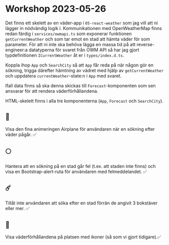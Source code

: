 # Workshop 2023-05-26

Det finns ett skelett av en väder-app i `05-react-weather` som jag vill att ni lägger in nödvändig logik i. Kommunikationen med OpenWeatherMap finns redan färdig i `services/owmapi.ts` som exponerar funktionen `getCurrentWeather` och som tar emot en stad att hämta väder för som parameter. För att ni inte ska behöva lägga en massa tid på att reverse-engineer:a datatyperna för svaret från OWM API så har jag gjort typdefinitionen `ICurrentWeather` åt er i `types/index.d.ts`.

Koppla ihop `App` och `SearchCity` så att `App` får reda på när någon gör en sökning, trigga därefter hämtning av vädret med hjälp av `getCurrentWeather` och uppdatera `currentWeather`-state:n i `App` med svaret.

Ifall data finns så ska denna skickas till `Forecast`-komponenten som sen ansvarar för att rendera väderförhållandena.

HTML-skelett finns i alla tre komponenterna (`App`, `Forecast` och `SearchCity`).

## 🌟

Visa den fina animeringen Airplane för användaren när en sökning efter väder pågår. ✅

## 🌕

Hantera att en sökning på en stad går fel (t.ex. att staden inte finns) och visa en Bootstrap-alert-ruta för användaren med felmeddelandet. ✅

## ☄️

Tillåt inte användaren att söka efter en stad förrän de angivit 3 bokstäver eller mer. ✅

## 🚀

Visa väderförhållandena på platsen med ikoner (så som vi gjort tidigare).✅
